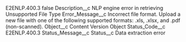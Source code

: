 <?xml version="1.0" encoding="UTF-8"?>
<CustomMetadata xmlns="http://soap.sforce.com/2006/04/metadata" xmlns:xsi="http://www.w3.org/2001/XMLSchema-instance" xmlns:xsd="http://www.w3.org/2001/XMLSchema">
    <label>E2ENLP.400.3</label>
    <protected>false</protected>
    <values>
        <field>Description__c</field>
        <value xsi:type="xsd:string">NLP engine error in retrieving Unsupported File Type</value>
    </values>
    <values>
        <field>Error_Message__c</field>
        <value xsi:type="xsd:string">Incorrect file format.  Upload a new file with one of the following supported formats: .xls, .xlsx, and .pdf (non-scanned).</value>
    </values>
    <values>
        <field>Object__c</field>
        <value xsi:type="xsd:string">Content Version Object</value>
    </values>
    <values>
        <field>Status_Code__c</field>
        <value xsi:type="xsd:string">E2ENLP.400.3</value>
    </values>
    <values>
        <field>Status_Message__c</field>
        <value xsi:nil="true"/>
    </values>
    <values>
        <field>Status__c</field>
        <value xsi:type="xsd:string">Data extraction error</value>
    </values>
</CustomMetadata>
